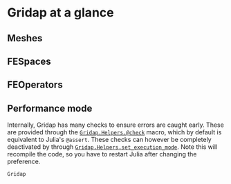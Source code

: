 # Gridap at a glance

## Meshes

## FESpaces

## FEOperators

## Performance mode

Internally, Gridap has many checks to ensure errors are caught early. These are provided through the [`Gridap.Helpers.@check`](@ref) macro, which by default is equivalent to Julia's `@assert`. These checks can however be completely deactivated by through [`Gridap.Helpers.set_execution_mode`](@ref). Note this will recompile the code, so you have to restart Julia after changing the preference.

```@docs
Gridap
```
